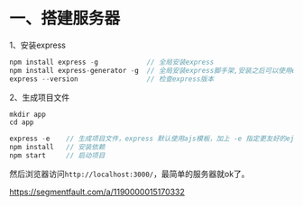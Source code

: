 # 一、搭建服务器

1、安装express

```js
npm install express -g            // 全局安装express
npm install express-generator -g  // 全局安装express脚手架,安装之后可以使用express命令
express --version                 // 检查express版本
```

2、生成项目文件

```js
mkdir app
cd app

express -e    // 生成项目文件，express 默认使用ajs模板，加上 -e 指定更友好的ejs模板
npm install   // 安装依赖
npm start     // 启动项目
```
然后浏览器访问`http://localhost:3000/`，最简单的服务器就ok了。


https://segmentfault.com/a/1190000015170332
